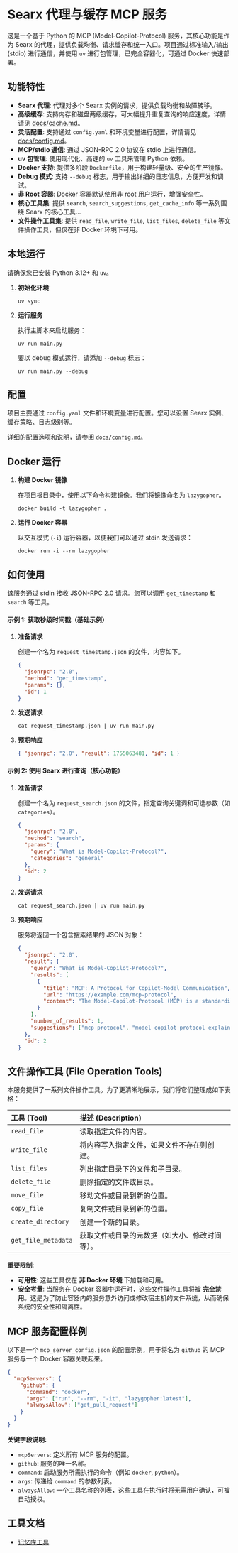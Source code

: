 # Searx 代理与缓存 MCP 服务

这是一个基于 Python 的 MCP (Model-Copilot-Protocol) 服务，其核心功能是作为 Searx 的代理，提供负载均衡、请求缓存和统一入口。项目通过标准输入/输出 (stdio) 进行通信，并使用 `uv` 进行包管理，已完全容器化，可通过 Docker 快速部署。

## 功能特性

- **Searx 代理**: 代理对多个 Searx 实例的请求，提供负载均衡和故障转移。
- **高级缓存**: 支持内存和磁盘两级缓存，可大幅提升重复查询的响应速度，详情请见 [docs/cache.md](docs/cache.md)。
- **灵活配置**: 支持通过 `config.yaml` 和环境变量进行配置，详情请见 [docs/config.md](docs/config.md)。
- **MCP/stdio 通信**: 通过 JSON-RPC 2.0 协议在 stdio 上进行通信。
- **uv 包管理**: 使用现代化、高速的 `uv` 工具来管理 Python 依赖。
- **Docker 支持**: 提供多阶段 `Dockerfile`，用于构建轻量级、安全的生产镜像。
- **Debug 模式**: 支持 `--debug` 标志，用于输出详细的日志信息，方便开发和调试。
- **非 Root 容器**: Docker 容器默认使用非 root 用户运行，增强安全性。
- **核心工具集**: 提供 `search`, `search_suggestions`, `get_cache_info` 等一系列围绕 Searx 的核心工具...
- **文件操作工具集**: 提供 `read_file`, `write_file`, `list_files`, `delete_file` 等文件操作工具，但仅在非 Docker 环境下可用。

## 本地运行

请确保您已安装 Python 3.12+ 和 `uv`。

1.  **初始化环境**

    ```shell
    uv sync
    ```

2.  **运行服务**

    执行主脚本来启动服务：

    ```shell
    uv run main.py
    ```

    要以 debug 模式运行，请添加 `--debug` 标志：

    ```shell
    uv run main.py --debug
    ```

## 配置

项目主要通过 `config.yaml` 文件和环境变量进行配置。您可以设置 Searx 实例、缓存策略、日志级别等。

详细的配置选项和说明，请参阅 [`docs/config.md`](docs/config.md)。

## Docker 运行

1.  **构建 Docker 镜像**

    在项目根目录中，使用以下命令构建镜像。我们将镜像命名为 `lazygopher`。

    ```shell
    docker build -t lazygopher .
    ```

2.  **运行 Docker 容器**

    以交互模式 (`-i`) 运行容器，以便我们可以通过 stdin 发送请求：

    ```shell
    docker run -i --rm lazygopher
    ```

## 如何使用

该服务通过 stdin 接收 JSON-RPC 2.0 请求。您可以调用 `get_timestamp` 和 `search` 等工具。

#### 示例 1: 获取秒级时间戳（基础示例）

1.  **准备请求**

    创建一个名为 `request_timestamp.json` 的文件，内容如下。

    ```json
    {
      "jsonrpc": "2.0",
      "method": "get_timestamp",
      "params": {},
      "id": 1
    }
    ```

2.  **发送请求**

    ```shell
    cat request_timestamp.json | uv run main.py
    ```

3.  **预期响应**

    ```json
    { "jsonrpc": "2.0", "result": 1755063481, "id": 1 }
    ```

#### 示例 2: 使用 Searx 进行查询（核心功能）

1.  **准备请求**

    创建一个名为 `request_search.json` 的文件，指定查询关键词和可选参数（如 `categories`）。

    ```json
    {
      "jsonrpc": "2.0",
      "method": "search",
      "params": {
        "query": "What is Model-Copilot-Protocol?",
        "categories": "general"
      },
      "id": 2
    }
    ```

2.  **发送请求**

    ```shell
    cat request_search.json | uv run main.py
    ```

3.  **预期响应**

    服务将返回一个包含搜索结果的 JSON 对象：

    ```json
    {
      "jsonrpc": "2.0",
      "result": {
        "query": "What is Model-Copilot-Protocol?",
        "results": [
          {
            "title": "MCP: A Protocol for Copilot-Model Communication",
            "url": "https://example.com/mcp-protocol",
            "content": "The Model-Copilot-Protocol (MCP) is a standardized communication protocol..."
          }
        ],
        "number_of_results": 1,
        "suggestions": ["mcp protocol", "model copilot protocol explained"]
      },
      "id": 2
    }
    ```

## 文件操作工具 (File Operation Tools)

本服务提供了一系列文件操作工具。为了更清晰地展示，我们将它们整理成如下表格：

| 工具 (Tool)         | 描述 (Description)                             |
| :------------------ | :--------------------------------------------- |
| `read_file`         | 读取指定文件的内容。                           |
| `write_file`        | 将内容写入指定文件，如果文件不存在则创建。     |
| `list_files`        | 列出指定目录下的文件和子目录。                 |
| `delete_file`       | 删除指定的文件或目录。                         |
| `move_file`         | 移动文件或目录到新的位置。                     |
| `copy_file`         | 复制文件或目录到新的位置。                     |
| `create_directory`  | 创建一个新的目录。                             |
| `get_file_metadata` | 获取文件或目录的元数据（如大小、修改时间等）。 |

**重要限制**:

- **可用性**: 这些工具仅在 **非 Docker 环境** 下加载和可用。
- **安全考量**: 当服务在 Docker 容器中运行时，这些文件操作工具将被 **完全禁用**。这是为了防止容器内的服务意外访问或修改宿主机的文件系统，从而确保系统的安全性和隔离性。

## MCP 服务配置样例

以下是一个 `mcp_server_config.json` 的配置示例，用于将名为 `github` 的 MCP 服务与一个 Docker 容器关联起来。

```json
{
  "mcpServers": {
    "github": {
      "command": "docker",
      "args": ["run", "--rm", "-it", "lazygopher:latest"],
      "alwaysAllow": ["get_pull_request"]
    }
  }
}
```

**关键字段说明:**

- `mcpServers`: 定义所有 MCP 服务的配置。
- `github`: 服务的唯一名称。
- `command`: 启动服务所需执行的命令（例如 `docker`, `python`）。
- `args`: 传递给 `command` 的参数列表。
- `alwaysAllow`: 一个工具名称的列表，这些工具在执行时将无需用户确认，可被自动授权。

## 工具文档

- [记忆库工具](./docs/tools/memory_tools.md)

